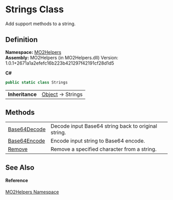 # Strings Class


Add support methods to a string.



## Definition
**Namespace:** <a href="bf0167f1-4967-5ff5-f4a0-31ea501661d0">MO2Helpers</a>  
**Assembly:** MO2Helpers (in MO2Helpers.dll) Version: 1.0.1+2671a1a2efefc16b223b421297f42191cf28d1d5

**C#**
``` C#
public static class Strings
```

<table><tr><td><strong>Inheritance</strong></td><td><a href="https://learn.microsoft.com/dotnet/api/system.object" target="_blank" rel="noopener noreferrer">Object</a>  →  Strings</td></tr>
</table>



## Methods
<table>
<tr>
<td><a href="1a98f82e-55c6-fe08-b78f-6bb03317a550">Base64Decode</a></td>
<td>Decode input Base64 string back to original string.</td></tr>
<tr>
<td><a href="134fac64-594d-94fe-bce0-239597113d29">Base64Encode</a></td>
<td>Encode input string to Base64 encode.</td></tr>
<tr>
<td><a href="b397d315-4088-e1e9-2dbb-a436c023997f">Remove</a></td>
<td>Remove a specified character from a string.</td></tr>
</table>

## See Also


#### Reference
<a href="bf0167f1-4967-5ff5-f4a0-31ea501661d0">MO2Helpers Namespace</a>  
